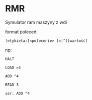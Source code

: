 # RMR

Symulator ram maszyny z wdi

format poleceń:

`[etykieta:]<polecenie> [=|^][wartość]`

np:

`HALT`

`LOAD =5`

`ADD ^4`

`READ 3`

`ser: ADD ^4`
